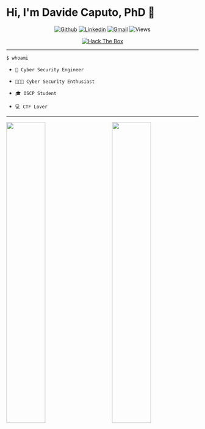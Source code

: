 <h1 align="center">  <h1> Hi, I'm Davide Caputo, PhD 👋 </h1>
<div align="center">

[![Github](https://img.shields.io/badge/-Github-000?style=flat&logo=Github&logoColor=white)](https://github.com/dad01513)
[![Linkedin](https://img.shields.io/badge/-LinkedIn-blue?style=flat&logo=Linkedin&logoColor=white)](https://www.linkedin.com/in/davide-caputo/)
[![Gmail](https://img.shields.io/badge/-Gmail-c14438?style=flat&logo=Gmail&logoColor=white)](mailto:dave.caputo93@gmail.com)
![Views](https://komarev.com/ghpvc/?username=Dado1513&color=brightgreen)
</div>

<div align="center">
  <a href="https://app.hackthebox.com/profile/580421"> <img src="https://www.hackthebox.eu/badge/image/580421"  alt="Hack The Box">  </a>
</div>
<hr>


```$ whoami```

 - ```💼 Cyber Security Engineer```

 - ```👨🏻‍💻 Cyber Security Enthusiast```

 - ```🎓 OSCP Student```

 - ```💻 CTF Lover```  <!--[![CTFtime](https://shields.io/badge/-CTF-05122A?style=flat&logo=CTF)](https://ctftime.org/user/28094)-->



<hr>

<div>
  <img width="45%" src="https://github-readme-stats-eight-theta.vercel.app/api?username=Dado1513&show_icons=true&theme=dark&include_all_commits=true&count_private=true" />
  <img align="right" width="45%" src="https://github-readme-stats.vercel.app/api/top-langs/?username=dado1513&hide=html,Jupyter%20Notebook,PHP&langs_count=8&layout=compact&theme=dark&exclude_repo=IoT-Security-awesome"/>
</div>




<!--<h3> 🛠 &nbsp;Skills </h3>-->

<!--![Python](https://img.shields.io/badge/Python-14354C?style=flat&logo=python&logoColor=white)&nbsp;
![Android](https://img.shields.io/badge/Android-3DDC84?style=flat&logo=android&logoColor=white)&nbsp;
![Android](https://img.shields.io/badge/Android_Reversing-3DDC84?style=flat&logo=android&logoColor=white)&nbsp;-->
<!--![iOS](https://img.shields.io/badge/iOS_Reversing-000000?style=flat&logo=ios&logoColor=white)&nbsp;-->


<!--![Java](https://img.shields.io/badge/Java-ED8B00?style=flat&logo=java&logoColor=white)&nbsp;
![Kotlin](https://img.shields.io/badge/Kotlin-0095D5?&style=flat&logo=kotlin&logoColor=white)&nbsp;
![Rust](https://img.shields.io/badge/Rust-000000?style=flat&logo=rust&logoColor=white)&nbsp;
![C](https://img.shields.io/badge/C-00599C?style=flat&logo=c&logoColor=white)&nbsp;
![C++](https://img.shields.io/badge/C%2B%2B-00599C?style=flat&logo=c%2B%2B&logoColor=white)&nbsp;-->
<!--![JavaScript](https://img.shields.io/badge/JavaScript-F7DF1E?style=flat&logo=javascript&logoColor=black)&nbsp;-->


<!--
![GitHub](https://img.shields.io/badge/-GitHub-05122A?style=flat&logo=github)&nbsp;
![Git](https://img.shields.io/badge/-Git-F05032?style=flat&logo=git&logoColor=white)&nbsp;
![MongoDB](https://img.shields.io/badge/MongoDB-4EA94B?style=flat&logo=mongodb&logoColor=white)&nbsp;
![Docker](https://img.shields.io/badge/-Docker-46a2f1?style=flat&logo=docker&logoColor=white)&nbsp;
![Ubuntu](https://img.shields.io/badge/Ubuntu-E95420?style=flat&logo=ubuntu&logoColor=white)&nbsp;
-->




<!--
**Dado1513/Dado1513** is a ✨ _special_ ✨ repository because its `README.md` (this file) appears on your GitHub profile.
![Github](https://github-profile-trophy.vercel.app/?username=Dado1513)


Here are some ideas to get you started:

- 🔭 I’m currently working on ...
- 🌱 I’m currently learning ...
- 👯 I’m looking to collaborate on ...
- 🤔 I’m looking for help with ...
- 💬 Ask me about ...
- 📫 How to reach me: ...
- 😄 Pronouns: ...
- ⚡ Fun fact: ...
-->
